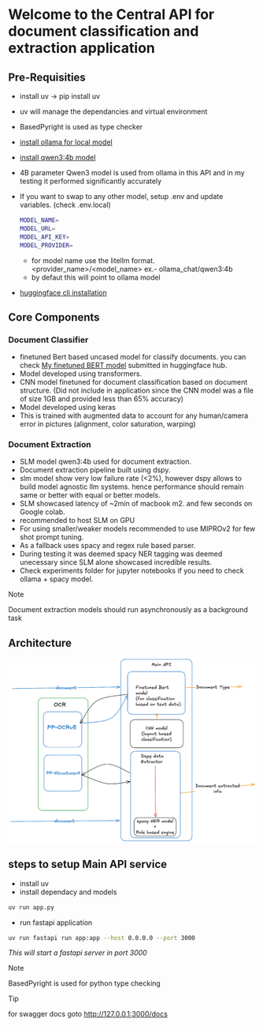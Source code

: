 # Welcome to the Central API for document classification and extraction application

## Pre-Requisities
- install uv -> pip install uv 
- uv will manage the dependancies and virtual environment
- BasedPyright is used as type checker
- [install ollama for local model](https://ollama.com)
- [install qwen3:4b model](https://ollama.com/library/qwen3:4b)
- 4B parameter Qwen3 model is used from ollama in this API and in my testing it performed significantly accurately
- If you want to swap to any other model, setup .env and update variables. (check .env.local)
    ```bash
    MODEL_NAME=
    MODEL_URL=
    MODEL_API_KEY=
    MODEL_PROVIDER=
    ```
    - for model name use the litellm format. <provider_name>/<model_name> ex.- ollama_chat/qwen3:4b
    - by defaut this will point to ollama model

- [huggingface cli installation](https://huggingface.co/docs/huggingface_hub/main/en/guides/cli)

## Core Components
### Document Classifier
- finetuned Bert based uncased model for classify documents. you can check [My finetuned BERT model](https://huggingface.co/visithck/Bert-Based-Docu-classify) submitted in huggingface hub.
- Model developed using transformers.
- CNN model finetuned for document classification based on document structure. (Did not include in application since the CNN model was a file of size 1GB and provided less than 65% accuracy)
- Model developed using keras
- This is trained with augmented data to account for any human/camera error in pictures (alignment, color saturation, warping)

### Document Extraction
- SLM model qwen3:4b used for document extraction. 
- Document extraction pipeline built using dspy.
- slm model show very low failure rate (<2%), however dspy allows to build model agnostic llm systems. hence performance should remain same or better with equal or better models.
- SLM showcased latency of ~2min of macbook m2. and few seconds on Google colab.
- recommended to host SLM on GPU
- For using smaller/weaker models recommended to use MIPROv2 for few shot prompt tuning.
- As a fallback uses spacy and regex rule based parser.
- During testing it was deemed spacy NER tagging was deemed unecessary since SLM alone showcased incredible results.
- Check experiments folder for jupyter notebooks if you need to check ollama + spacy model. 

> [!NOTE]
> Document extraction models should run asynchronously as a background task

## Architecture

![API architecture](meta/pipelinev3.png)

## steps to setup Main API service
- install uv
- install dependacy and models
```bash
uv run app.py
```
- run fastapi application
```bash
uv run fastapi run app:app --host 0.0.0.0 --port 3000
```
*This will start a fastapi server in port 3000*

> [!NOTE]
> BasedPyright is used for python type checking 

> [!TIP]
> for swagger docs goto http://127.0.0.1:3000/docs 